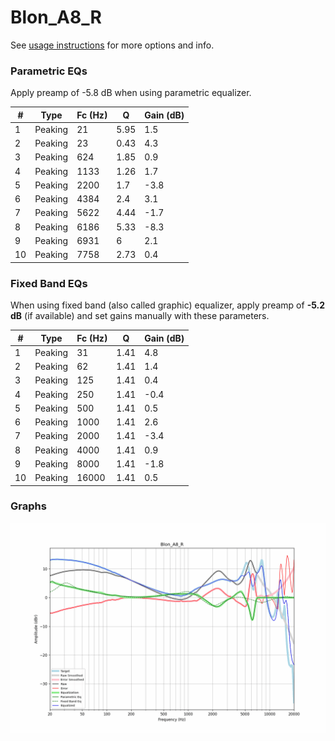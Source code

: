 # Blon_A8_R
See [usage instructions](https://github.com/jaakkopasanen/AutoEq#usage) for more options and info.

### Parametric EQs
Apply preamp of -5.8 dB when using parametric equalizer.

|   # | Type    |   Fc (Hz) |    Q |   Gain (dB) |
|-----|---------|-----------|------|-------------|
|   1 | Peaking |        21 | 5.95 |         1.5 |
|   2 | Peaking |        23 | 0.43 |         4.3 |
|   3 | Peaking |       624 | 1.85 |         0.9 |
|   4 | Peaking |      1133 | 1.26 |         1.7 |
|   5 | Peaking |      2200 | 1.7  |        -3.8 |
|   6 | Peaking |      4384 | 2.4  |         3.1 |
|   7 | Peaking |      5622 | 4.44 |        -1.7 |
|   8 | Peaking |      6186 | 5.33 |        -8.3 |
|   9 | Peaking |      6931 | 6    |         2.1 |
|  10 | Peaking |      7758 | 2.73 |         0.4 |

### Fixed Band EQs
When using fixed band (also called graphic) equalizer, apply preamp of **-5.2 dB** (if available) and set gains manually with these parameters.

|   # | Type    |   Fc (Hz) |    Q |   Gain (dB) |
|-----|---------|-----------|------|-------------|
|   1 | Peaking |        31 | 1.41 |         4.8 |
|   2 | Peaking |        62 | 1.41 |         1.4 |
|   3 | Peaking |       125 | 1.41 |         0.4 |
|   4 | Peaking |       250 | 1.41 |        -0.4 |
|   5 | Peaking |       500 | 1.41 |         0.5 |
|   6 | Peaking |      1000 | 1.41 |         2.6 |
|   7 | Peaking |      2000 | 1.41 |        -3.4 |
|   8 | Peaking |      4000 | 1.41 |         0.9 |
|   9 | Peaking |      8000 | 1.41 |        -1.8 |
|  10 | Peaking |     16000 | 1.41 |         0.5 |

### Graphs
![](./Blon_A8_R.png)
